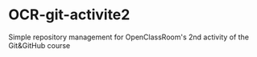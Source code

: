 # OCR-git-activite2
Simple repository management for OpenClassRoom's 2nd activity of the Git&amp;GitHub course
